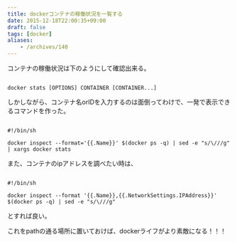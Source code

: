 ```yaml
---
title: dockerコンテナの稼働状況を一覧する
date: 2015-12-18T22:00:35+09:00
draft: false
tags: [docker]
aliases:
    - /archives/140
---
```


コンテナの稼働状況は下のようにして確認出来る。
~~~{.sh}
docker stats [OPTIONS] CONTAINER [CONTAINER...]
~~~

しかしながら、コンテナ名orIDを入力するのは面倒ってわけで、一発で表示できるコマンドを作った。
~~~{.sh}
#!/bin/sh
docker inspect --format='{{.Name}}' $(docker ps -q) | sed -e "s/\///g" | xargs docker stats
~~~

また、コンテナのipアドレスを調べたい時は、

~~~{.sh}
#!/bin/sh
docker inspect --format '{{.Name}},{{.NetworkSettings.IPAddress}}' $(docker ps -q) | sed -e "s/\///g"
~~~
とすれば良い。

これをpathの通る場所に置いておけば、dockerライフがより素敵になる！！！

